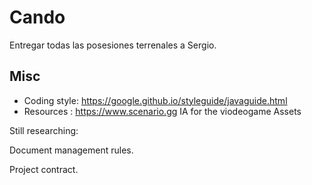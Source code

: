 # Cando
Entregar todas las posesiones terrenales a Sergio.

## Misc
- Coding style: https://google.github.io/styleguide/javaguide.html
- Resources : https://www.scenario.gg IA for the viodeogame Assets

Still researching:

Document management rules.

Project contract.
